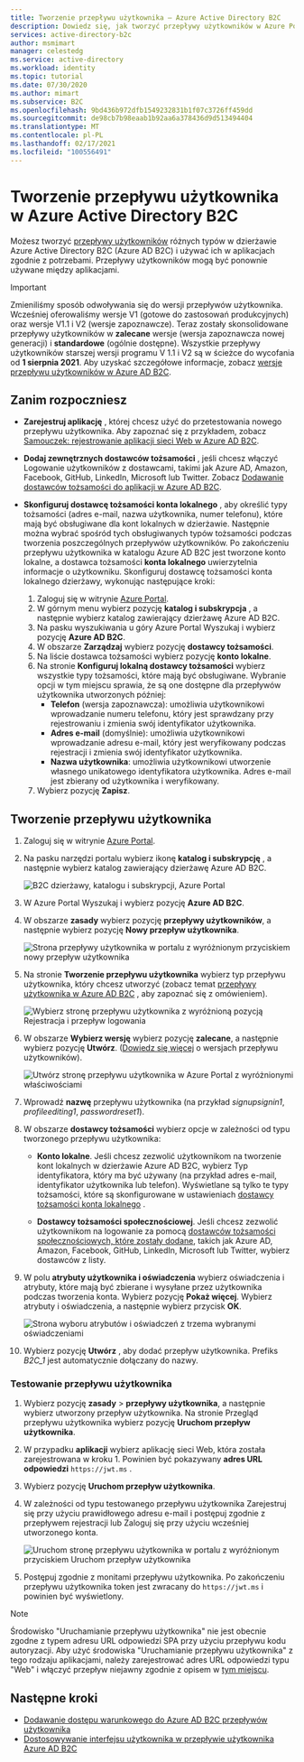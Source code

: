 ```yaml
---
title: Tworzenie przepływu użytkownika — Azure Active Directory B2C
description: Dowiedz się, jak tworzyć przepływy użytkowników w Azure Portal, aby włączyć funkcję tworzenia konta, logowania i edytowania profilów użytkowników w programie Azure Active Directory B2C.
services: active-directory-b2c
author: msmimart
manager: celestedg
ms.service: active-directory
ms.workload: identity
ms.topic: tutorial
ms.date: 07/30/2020
ms.author: mimart
ms.subservice: B2C
ms.openlocfilehash: 9bd436b972dfb1549232831b1f07c3726ff459dd
ms.sourcegitcommit: de98cb7b98eaab1b92aa6a378436d9d513494404
ms.translationtype: MT
ms.contentlocale: pl-PL
ms.lasthandoff: 02/17/2021
ms.locfileid: "100556491"
---
```

# <a name="create-a-user-flow-in-azure-active-directory-b2c"></a>Tworzenie przepływu użytkownika w Azure Active Directory B2C

Możesz tworzyć [przepływy użytkowników](user-flow-overview.md) różnych typów w dzierżawie Azure Active Directory B2C (Azure AD B2C) i używać ich w aplikacjach zgodnie z potrzebami. Przepływy użytkowników mogą być ponownie używane między aplikacjami.

> [!IMPORTANT]
> Zmieniliśmy sposób odwoływania się do wersji przepływów użytkownika. Wcześniej oferowaliśmy wersje V1 (gotowe do zastosowań produkcyjnych) oraz wersje V1.1 i V2 (wersje zapoznawcze). Teraz zostały skonsolidowane przepływy użytkowników w **zalecane** wersje (wersja zapoznawcza nowej generacji) i **standardowe** (ogólnie dostępne). Wszystkie przepływy użytkowników starszej wersji programu V 1.1 i V2 są w ścieżce do wycofania od **1 sierpnia 2021**. Aby uzyskać szczegółowe informacje, zobacz [wersje przepływu użytkowników w Azure AD B2C](user-flow-versions.md).

## <a name="before-you-begin"></a>Zanim rozpoczniesz

- **Zarejestruj aplikację** , której chcesz użyć do przetestowania nowego przepływu użytkownika. Aby zapoznać się z przykładem, zobacz [Samouczek: rejestrowanie aplikacji sieci Web w Azure AD B2C](tutorial-register-applications.md).
- **Dodaj zewnętrznych dostawców tożsamości** , jeśli chcesz włączyć Logowanie użytkowników z dostawcami, takimi jak Azure AD, Amazon, Facebook, GitHub, LinkedIn, Microsoft lub Twitter. Zobacz [Dodawanie dostawców tożsamości do aplikacji w Azure AD B2C](add-identity-provider.md).
- **Skonfiguruj dostawcę tożsamości konta lokalnego** , aby określić typy tożsamości (adres e-mail, nazwa użytkownika, numer telefonu), które mają być obsługiwane dla kont lokalnych w dzierżawie. Następnie można wybrać spośród tych obsługiwanych typów tożsamości podczas tworzenia poszczególnych przepływów użytkowników. Po zakończeniu przepływu użytkownika w katalogu Azure AD B2C jest tworzone konto lokalne, a dostawca tożsamości **konta lokalnego** uwierzytelnia informacje o użytkowniku. Skonfiguruj dostawcę tożsamości konta lokalnego dzierżawy, wykonując następujące kroki:

   1. Zaloguj się w witrynie [Azure Portal](https://portal.azure.com/). 
   2. W górnym menu wybierz pozycję **katalog i subskrypcja** , a następnie wybierz katalog zawierający dzierżawę Azure AD B2C.
   3. Na pasku wyszukiwania u góry Azure Portal Wyszukaj i wybierz pozycję **Azure AD B2C**.
   4. W obszarze **Zarządzaj** wybierz pozycję **dostawcy tożsamości**.
   5. Na liście dostawca tożsamości wybierz pozycję **konto lokalne**.
   6. Na stronie **Konfiguruj lokalną dostawcy tożsamości** wybierz wszystkie typy tożsamości, które mają być obsługiwane. Wybranie opcji w tym miejscu sprawia, że są one dostępne dla przepływów użytkownika utworzonych później:
      - **Telefon** (wersja zapoznawcza): umożliwia użytkownikowi wprowadzanie numeru telefonu, który jest sprawdzany przy rejestrowaniu i zmienia swój identyfikator użytkownika.
      - **Adres e-mail** (domyślnie): umożliwia użytkownikowi wprowadzanie adresu e-mail, który jest weryfikowany podczas rejestracji i zmienia swój identyfikator użytkownika.
      - **Nazwa użytkownika**: umożliwia użytkownikowi utworzenie własnego unikatowego identyfikatora użytkownika. Adres e-mail jest zbierany od użytkownika i weryfikowany.
    7. Wybierz pozycję **Zapisz**.

## <a name="create-a-user-flow"></a>Tworzenie przepływu użytkownika

1. Zaloguj się w witrynie [Azure Portal](https://portal.azure.com).
2. Na pasku narzędzi portalu wybierz ikonę **katalog i subskrypcję** , a następnie wybierz katalog zawierający dzierżawę Azure AD B2C.

    ![B2C dzierżawy, katalogu i subskrypcji, Azure Portal](./media/create-user-flow/directory-subscription-pane.png)

3. W Azure Portal Wyszukaj i wybierz pozycję **Azure AD B2C**.
4. W obszarze **zasady** wybierz pozycję **przepływy użytkowników**, a następnie wybierz pozycję **Nowy przepływ użytkownika**.

    ![Strona przepływy użytkownika w portalu z wyróżnionym przyciskiem nowy przepływ użytkownika](./media/create-user-flow/signup-signin-user-flow.png)

5. Na stronie **Tworzenie przepływu użytkownika** wybierz typ przepływu użytkownika, który chcesz utworzyć (zobacz temat [przepływy użytkownika w Azure AD B2C](user-flow-overview.md) , aby zapoznać się z omówieniem).

    ![Wybierz stronę przepływu użytkownika z wyróżnioną pozycją Rejestracja i przepływ logowania](./media/create-user-flow/select-user-flow-type.png)

6. W obszarze **Wybierz wersję** wybierz pozycję **zalecane**, a następnie wybierz pozycję **Utwórz**. ([Dowiedz się więcej](user-flow-versions.md) o wersjach przepływu użytkowników).

    ![Utwórz stronę przepływu użytkownika w Azure Portal z wyróżnionymi właściwościami](./media/create-user-flow/select-version.png)

7. Wprowadź **nazwę** przepływu użytkownika (na przykład *signupsignin1*, *profileediting1*, *passwordreset1*).
8. W obszarze **dostawcy tożsamości** wybierz opcje w zależności od typu tworzonego przepływu użytkownika:

   - **Konto lokalne**. Jeśli chcesz zezwolić użytkownikom na tworzenie kont lokalnych w dzierżawie Azure AD B2C, wybierz Typ identyfikatora, który ma być używany (na przykład adres e-mail, identyfikator użytkownika lub telefon). Wyświetlane są tylko te typy tożsamości, które są skonfigurowane w ustawieniach [dostawcy tożsamości konta lokalnego](#before-you-begin) .

   - **Dostawcy tożsamości społecznościowej**. Jeśli chcesz zezwolić użytkownikom na logowanie za pomocą [dostawców tożsamości społecznościowych, które zostały dodane](add-identity-provider.md), takich jak Azure AD, Amazon, Facebook, GitHub, LinkedIn, Microsoft lub Twitter, wybierz dostawców z listy.

9. W polu **atrybuty użytkownika i oświadczenia** wybierz oświadczenia i atrybuty, które mają być zbierane i wysyłane przez użytkownika podczas tworzenia konta. Wybierz pozycję **Pokaż więcej**. Wybierz atrybuty i oświadczenia, a następnie wybierz przycisk **OK**.

    ![Strona wyboru atrybutów i oświadczeń z trzema wybranymi oświadczeniami](./media/create-user-flow/signup-signin-attributes.png)

10. Wybierz pozycję **Utwórz** , aby dodać przepływ użytkownika. Prefiks *B2C_1* jest automatycznie dołączany do nazwy.

### <a name="test-the-user-flow"></a>Testowanie przepływu użytkownika

1. Wybierz pozycję **zasady**  >  **przepływy użytkownika**, a następnie wybierz utworzony przepływ użytkownika. Na stronie Przegląd przepływu użytkownika wybierz pozycję **Uruchom przepływ użytkownika**.
1. W przypadku **aplikacji** wybierz aplikację sieci Web, która została zarejestrowana w kroku 1. Powinien być pokazywany **adres URL odpowiedzi** `https://jwt.ms` .
1. Wybierz pozycję **Uruchom przepływ użytkownika**.
2. W zależności od typu testowanego przepływu użytkownika Zarejestruj się przy użyciu prawidłowego adresu e-mail i postępuj zgodnie z przepływem rejestracji lub Zaloguj się przy użyciu wcześniej utworzonego konta.

    ![Uruchom stronę przepływu użytkownika w portalu z wyróżnionym przyciskiem Uruchom przepływ użytkownika](./media/create-user-flow/sign-up-sign-in-run-now.png)

1. Postępuj zgodnie z monitami przepływu użytkownika. Po zakończeniu przepływu użytkownika token jest zwracany do `https://jwt.ms` i powinien być wyświetlony.

> [!NOTE]
> Środowisko "Uruchamianie przepływu użytkownika" nie jest obecnie zgodne z typem adresu URL odpowiedzi SPA przy użyciu przepływu kodu autoryzacji. Aby użyć środowiska "Uruchamianie przepływu użytkownika" z tego rodzaju aplikacjami, należy zarejestrować adres URL odpowiedzi typu "Web" i włączyć przepływ niejawny zgodnie z opisem w [tym miejscu](tutorial-register-spa.md).

## <a name="next-steps"></a>Następne kroki

- [Dodawanie dostępu warunkowego do Azure AD B2C przepływów użytkownika](conditional-access-user-flow.md)
- [Dostosowywanie interfejsu użytkownika w przepływie użytkownika Azure AD B2C](customize-ui-with-html.md)
